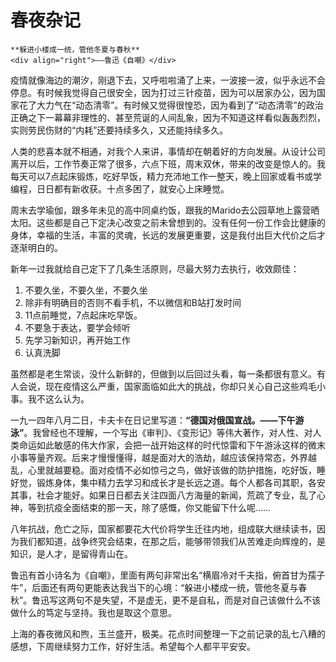 # 春夜杂记

``` admonish note
**躲进小楼成一统，管他冬夏与春秋**  
<div align="right">——鲁迅《自嘲》</div>

```

疫情就像海边的潮汐，刚退下去，又呼啦啦涌了上来，一波接一波，似乎永远不会停息。有时候我觉得自己很安全，因为打过三针疫苗，因为可以居家办公，因为国家花了大力气在“动态清零”。有时候又觉得很惶恐，因为看到了“动态清零”的政治正确之下一幕幕非理性的、甚至荒诞的人间乱象，因为不知道这样看似轰轰烈烈，实则劳民伤财的“内耗”还要持续多久，又还能持续多久。
 
人类的悲喜本就不相通，对我个人来讲，事情却在朝着好的方向发展。从设计公司离开以后，工作节奏正常了很多，六点下班，周末双休，带来的改变是惊人的。我每天可以7点起床锻炼，吃好早饭，精力充沛地工作一整天，晚上回家或看书或学编程，日日都有新收获。十点多困了，就安心上床睡觉。

周末去学瑜伽，跟多年未见的高中同桌约饭，跟我的Marido去公园草地上露营晒太阳。这些都是自己下定决心改变之前未曾想到的。没有任何一份工作会比健康的身体，幸福的生活，丰富的灵魂，长远的发展更重要，这是我付出巨大代价之后才逐渐明白的。
 
新年一过我就给自己定下了几条生活原则，尽最大努力去执行，收效颇佳：

1. 不要久坐，不要久坐，不要久坐
2. 除非有明确目的否则不看手机，不以微信和B站打发时间
3. 11点前睡觉，7点起床吃早饭。
4. 不要急于表达，要学会倾听
5. 先学习新知识，再开始工作
6. 认真洗脚

虽然都是老生常谈，没什么新鲜的，但做到以后回过头看，每一条都很有意义。有人会说，现在疫情这么严重，国家面临如此大的挑战，你却只关心自己这些鸡毛小事。我不这么认为。

一九一四年八月二日，卡夫卡在日记里写道：**“德国对俄国宣战。——下午游泳”**。我曾经也不理解，一个写出《审判》、《变形记》等伟大著作，对人性、对人类命运如此敏感的伟大作家，会把一战开始这样的时代惊雷和下午游泳这样的微末小事等量齐观。后来才慢慢懂得，越是面对大的浩劫，越应该保持常态，外界越乱，心里就越要稳。面对疫情不必如惊弓之鸟，做好该做的防护措施，吃好饭，睡好觉，锻炼身体，集中精力去学习和成长才是长远之道。每个人都各司其职，各安其事，社会才能好。如果日日都去关注四面八方海量的新闻，荒疏了专业，乱了心神，等到抗疫全面结束的那一天，除了感慨，你又能留下什么呢……
 
八年抗战，危亡之际，国家都要花大代价将学生迁往内地，组成联大继续读书，因为我们都知道，战争终究会结束，在那之后，能够带领我们从苦难走向辉煌的，是知识，是人才，是留得青山在。
 
鲁迅有首小诗名为《自嘲》，里面有两句非常出名“横眉冷对千夫指，俯首甘为孺子牛”，后面还有两句更能表达我当下的心境：“躲进小楼成一统，管他冬夏与春秋”。鲁迅写这两句不是失望，不是虚无，更不是自私，而是对自己该做什么不该做什么的笃定与坚持。我也是取这个意思。

上海的春夜微风和煦，玉兰盛开，极美。花点时间整理一下之前记录的乱七八糟的感想，下周继续努力工作，好好生活。希望每个人都平平安安。
